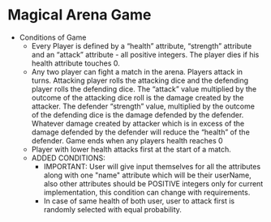 # Magical Arena Game

* Conditions of Game
    * Every Player is defined by a “health” attribute, “strength” attribute and an “attack” attribute - all positive integers. The player dies if his health attribute touches 0. 
    * Any two player can fight a match in the arena. Players attack in turns. Attacking player rolls the attacking dice and the defending player rolls the defending dice. The “attack”  value multiplied by the outcome of the  attacking dice roll is the damage created by the attacker. The defender “strength” value, multiplied by the outcome of the defending dice is the damage defended by the defender. Whatever damage created by attacker which is in excess of the damage defended by the defender will reduce the “health” of the defender. Game ends when any players health reaches 0
    * Player with lower health attacks first at the start of a match. 
    * ADDED CONDITIONS:
      * IMPORTANT: User will give input themselves for all the attributes along with one "name" attribute which will be their userName, also other attributes should be POSITIVE integers only for current implementation, this condition can change with requirements.
      * In case of same health of both user, user to attack first is randomly selected with equal probability.
